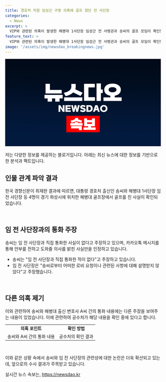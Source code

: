 ```yaml
---
title: 경호처 직원 임성근 구명 의혹에 골프 쳤던 전 사단장
categories:
  - News
excerpt: >
  VIP와 관련된 의혹이 발생한 해병대 1사단장 임성근 전 사령관과 송씨의 골프 모임이 확인됐다. 송씨는 임 사령관의 구명을 요청한 것으로 의심받고, 이에 대한 입장을 밝혔다. 송씨의 말과 출입기록 등이 충돌하며 의혹이 높아졌고, 구명 로비 의혹과 관련된 구체적 회의가 드러났다. 임 사령관과 송씨, 이씨 간의 통화 내용이 공개되며 의혹이 더욱 확산되었다. 최근 이씨의 발언에선 VIP가 김여사를 의미한다고 하면서 논란이 확산되고 있다.
feature_text: >
  VIP와 관련된 의혹이 발생한 해병대 1사단장 임성근 전 사령관과 송씨의 골프 모임이 확인됐다. 송씨는 임 사령관의 구명을 요청한 것으로 의심받고, 이에 대한 입장을 밝혔다. 송씨의 말과 출입기록 등이 충돌하며 의혹이 높아졌고, 구명 로비 의혹과 관련된 구체적 회의가 드러났다. 임 사령관과 송씨, 이씨 간의 통화 내용이 공개되며 의혹이 더욱 확산되었다. 최근 이씨의 발언에선 VIP가 김여사를 의미한다고 하면서 논란이 확산되고 있다.
image: '/assets/img/newsdao_breakingnews.jpg'
---
```


<p><img src="/assets/img/newsdao_breakingnews.jpg" alt="ontimetimes 속보" /></p>

<p>저는 다양한 정보를 제공하는 블로거입니다. 아래는 최신 뉴스에 대한 정보를 기반으로 한 분석과 팩트입니다.</p>

<h2 data-ke-size="size26">인물 관계 파악 결과</h2>

<p>한국 경향신문이 취재한 결과에 따르면, 대통령 경호처 출신인 송씨와 해병대 1사단장 임 전 사단장 등 4명이 경기 화성시에 위치한 해병대 골프장에서 골프를 친 사실이 확인되었습니다.</p>

<p data-ke-size="size16">&nbsp;</p>

<h2 data-ke-size="size26">임 전 사단장과의 통화 주장</h2>

<p>송씨는 임 전 사단장과 직접 통화한 사실이 없다고 주장하고 있으며, 카카오톡 메시지를 통해 안부를 전하고 도와줄 의사를 밝힌 사실만을 인정하고 있습니다.</p>

<ul>
  <li>송씨는 "임 전 사단장과 직접 통화한 적이 없다"고 주장하고 있습니다.</li>
  <li>임 전 사단장은 "송씨로부터 어떠한 로비 요청이나 관련된 사항에 대해 설명받지 않았다"고 주장했습니다.</li>
</ul>

<p data-ke-size="size16">&nbsp;</p>

<h2 data-ke-size="size26">다른 의혹 제기</h2>

<p>이와 관련하여 송씨와 해병대 출신 변호사 A씨 간의 통화 내용에는 다른 주장을 보여주는 내용이 있었습니다. 이에 관련하여 공수처가 해당 내용을 확인 중에 있다고 합니다.</p>

<table>
  <tr>
    <td style="text-align: center; height: 17px;"><b>의혹 포인트</b></td>
    <td style="text-align: center; height: 17px;"><b>확인 방법</b></td>
  </tr>
  <tr>
    <td style="text-align: center; height: 17px;">송씨와 A씨 간의 통화 내용</td>
    <td style="text-align: center; height: 17px;">공수처의 확인 결과</td>
  </tr>
</table>

<p data-ke-size="size16">&nbsp;</p>

<p>이와 같은 상황 속에서 송씨와 임 전 사단장의 관련성에 대한 논란은 더욱 확산되고 있는데, 앞으로의 수사 결과가 주목받고 있습니다.</p>
실시간 뉴스 속보는, <a href="https://newsdao.kr" rel="dofollow">https://newsdao.kr</a>


